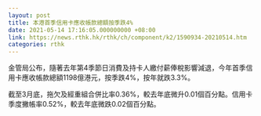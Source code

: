 ```yaml
---
layout: post
title: 本港首季信用卡應收帳款總額按季跌4%
date: 2021-05-14 17:16:05.000000000 +08:00
link: https://news.rthk.hk/rthk/ch/component/k2/1590934-20210514.htm
categories: rthk
---
```


金管局公布，隨著去年第4季節日消費及持卡人繳付薪俸稅影響減退，今年首季信用卡應收帳款總額1198億港元，按季跌4%，按年就跌3.3%。

截至3月底，拖欠及經重組合併比率0.36%，較去年底微升0.01個百分點。信用卡季度撇帳率0.52%，較去年底微跌0.02個百分點。
